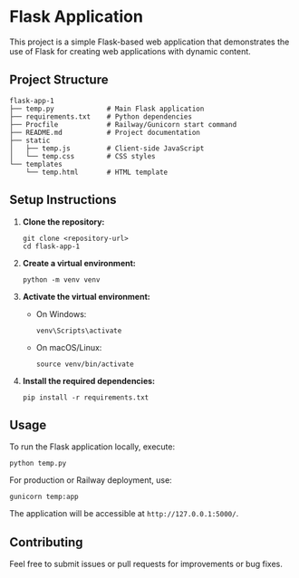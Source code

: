 # Flask Application

This project is a simple Flask-based web application that demonstrates the use of Flask for creating web applications with dynamic content.

## Project Structure

```
flask-app-1
├── temp.py             # Main Flask application
├── requirements.txt    # Python dependencies
├── Procfile            # Railway/Gunicorn start command
├── README.md           # Project documentation
├── static
│   ├── temp.js         # Client-side JavaScript
│   └── temp.css        # CSS styles
└── templates
    └── temp.html       # HTML template
```

## Setup Instructions

1. **Clone the repository:**
   ```
   git clone <repository-url>
   cd flask-app-1
   ```

2. **Create a virtual environment:**
   ```
   python -m venv venv
   ```

3. **Activate the virtual environment:**
   - On Windows:
     ```
     venv\Scripts\activate
     ```
   - On macOS/Linux:
     ```
     source venv/bin/activate
     ```

4. **Install the required dependencies:**
   ```
   pip install -r requirements.txt
   ```

## Usage

To run the Flask application locally, execute:
```
python temp.py
```
For production or Railway deployment, use:
```
gunicorn temp:app
```

The application will be accessible at `http://127.0.0.1:5000/`.

## Contributing

Feel free to submit issues or pull requests for improvements or bug fixes.
